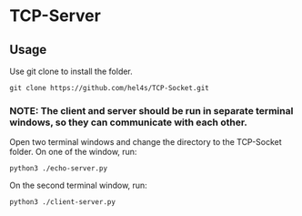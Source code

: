 # TCP-Server


## Usage
Use git clone to install the folder. 
```
git clone https://github.com/hel4s/TCP-Socket.git
```

### NOTE: The client and server should be run in separate terminal windows, so they can communicate with each other.


Open two terminal windows and change the directory to the TCP-Socket folder. On one of the window, run:

```
python3 ./echo-server.py
```
On the second terminal window, run:
```
python3 ./client-server.py
```

